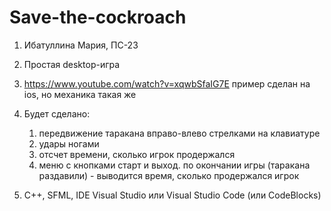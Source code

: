 # Save-the-cockroach

1. Ибатуллина Мария, ПС-23

2. Простая desktop-игра

3. https://www.youtube.com/watch?v=xqwbSfaIG7E 
   пример сделан на ios, но механика такая же
   
4. Будет сделано: 
   1) передвижение таракана вправо-влево стрелками на клавиатуре
   2) удары ногами
   3) отсчет времени, сколько игрок продержался
   4) меню с кнопками старт и выход. по окончании игры (таракана раздавили) - выводится время, сколько продержался игрок
   
5. C++, SFML, IDE Visual Studio или Visual Studio Code (или CodeBlocks)